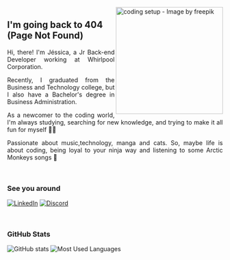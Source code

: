  <img align="right" alt=" coding setup - Image by freepik" height="250" src="https://github.com/jsca-alves/jsca-alves/assets/79365956/011cbdce-5b70-4429-8534-cbf431310562"> 


## I'm going back to 404 (Page Not Found)

<p align="justify"> Hi, there! I'm Jéssica, a Jr Back-end Developer working at Whirlpool Corporation.
  
<p align="justify">Recently, I graduated from the Business and Technology college, but I also have a Bachelor's degree in Business Administration. </p>

<p align="justify">As a newcomer to the coding world, I'm always studying, searching for new knowledge, and trying to make it all fun for myself 👩‍💻</p>

<p align="justify">Passionate about music,technology, manga and cats. So, maybe life is about coding, being loyal to your ninja way and listening to some Arctic Monkeys songs 🪩</p>

<br>
<h3 align="left">See you around</h3>

[![LinkedIn](https://img.shields.io/badge/-LinkedIn-000?style=for-the-badge&logo=linkedin&logoColor=FF00F6&color:FFF)](https://www.linkedin.com/in/jessicalves/) 
[![Discord](https://img.shields.io/badge/Discord-000?style=for-the-badge&logo=discord&&logoColor=FF00F6&color:FFF)](https://https://discord.com/channels/@jsca_alves/)

<br>
<h3 align="left">GitHub Stats</h3>

![GitHub stats](https://github-readme-stats-git-masterrstaa-rickstaa.vercel.app/api?username=jsca-alves&hide_title=true&show_icons=true&include_all_commits=false&count_private=true&line_height=25&hide=issues&bg_color=000&title_color=FF00F6&text_color=FFF&border_radius=3&border_color=36123c&icon_color=FF00F6&theme=jolly)
![Most Used Languages](https://github-readme-stats-git-masterrstaa-rickstaa.vercel.app/api/top-langs/?username=jsca-alves&line_height=10&card_width=290&layout=compact&hide_title=false&count_private=true&langs_count=4&show_icons=true&title_color=FF00F6&hide=html,css&bg_color=000&text_color=8B8B8B&border_radius=3&border_color=561760&count_private=true)
<br>
